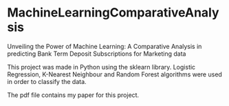 # MachineLearningComparativeAnalysis
Unveiling the Power of Machine Learning: A
Comparative Analysis in predicting Bank Term
Deposit Subscriptions for Marketing data


This project was made in Python using the sklearn library. 
Logistic Regression, K-Nearest Neighbour and Random Forest 
algorithms were used in order to classify the data.

The pdf file contains my paper for this project.
